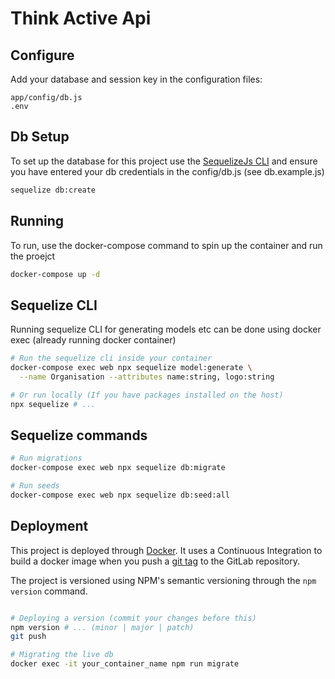 # Think Active Api

## Configure
Add your database and session key in the configuration files:
```text
app/config/db.js
.env
```

## Db Setup
To set up the database for this project use the [SequelizeJs CLI](https://github.com/sequelize/cli) and ensure you have entered your db credentials in the config/db.js (see db.example.js)

```bash
sequelize db:create
```

## Running
To run, use the docker-compose command to spin up the container and run the proejct

```bash
docker-compose up -d
```

## Sequelize CLI
Running sequelize CLI for generating models etc can be done using docker exec (already running docker container)

```bash
# Run the sequelize cli inside your container
docker-compose exec web npx sequelize model:generate \
  --name Organisation --attributes name:string, logo:string

# Or run locally (If you have packages installed on the host)
npx sequelize # ...
```

## Sequelize commands

```bash
# Run migrations
docker-compose exec web npx sequelize db:migrate
```

```bash
# Run seeds
docker-compose exec web npx sequelize db:seed:all
```

## Deployment

This project is deployed through [Docker](https://www.docker.com/what-docker). It uses a Continuous Integration to build a docker image when you push a [git tag](https://git-scm.com/book/en/v2/Git-Basics-Tagging) to the GitLab repository.

The project is versioned using NPM's semantic versioning through the `npm version` command.

```bash

# Deploying a version (commit your changes before this)
npm version # ... (minor | major | patch)
git push

# Migrating the live db
docker exec -it your_container_name npm run migrate
```
